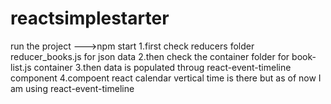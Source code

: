 # reactsimplestarter
run the project --->npm start
1.first check  reducers folder reducer_books.js for json data
2.then check the container folder for book-list.js container
3.then data is populated throug react-event-timeline component
4.compoent react calendar vertical time is there but as of now I am using react-event-timeline
